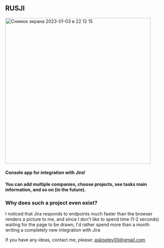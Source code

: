 ## **RUSJI**

<img width="459" alt="Снимок экрана 2023-01-03 в 22 12 15" src="https://user-images.githubusercontent.com/62915291/210443717-7ec6826b-7727-45de-a30d-990c7a710436.png">

#### Console app for integration with Jira!
#### You can add multiple companies, choose projects, see tasks main information, and so on (**in the future**).

### **Why does such a project even exist?**
I noticed that Jira responds to endpoints much faster than the browser renders a picture to me, and since I don't like to spend time (1-2 seconds) waiting for the page to be drawn, I'd rather spend more than a month writing a completely new integration with Jira

If you have any ideas, contact me, please: askiselev00@gmail.com